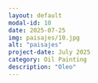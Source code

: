 ```yaml
---
layout: default
modal-id: 10
date: 2025-07-25
img: paisajes/10.jpg
alt: "paisajes"
project-date: July 2025
category: Oil Painting
description: "Oleo"
---
```

